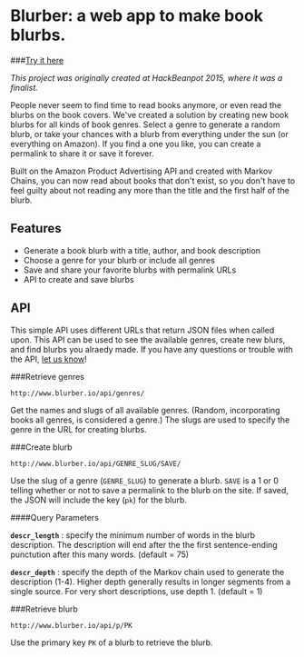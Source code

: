 # Blurber: a web app to make book blurbs.

###[Try it here](http://blurber.herokuapp.com/)

*This project was originally created at HackBeanpot 2015, where it was a finalist.*

People never seem to find time to read books anymore, or even read the blurbs on the book covers. We've created a solution by creating new book blurbs for all kinds of book genres. Select a genre to generate a random blurb, or take your chances with a blurb from everything under the sun (or everything on Amazon). If you find a one you like, you can create a permalink to share it or save it forever.

Built on the Amazon Product Advertising API and created with Markov Chains, you can now read about books that don't exist, so you don't have to feel guilty about not reading any more than the title and the first half of the blurb.

## Features

- Generate a book blurb with a title, author, and book description
- Choose a genre for your blurb or include all genres
- Save and share your favorite blurbs with permalink URLs
- API to create and save blurbs

## API

This simple API uses different URLs that return JSON files when called upon. This API can be used to see the available genres, create new blurs, and find blurbs you alraedy made. If you have any questions or trouble with the API, <a href="mailto:blurb@blurber.io">let us know</a>!

###Retrieve genres

`http://www.blurber.io/api/genres/`

Get the names and slugs of all available genres. (Random, incorporating books all genres, is considered a genre.) The slugs are used to specify the genre in the URL for creating blurbs.

###Create blurb

`http://www.blurber.io/api/GENRE_SLUG/SAVE/`

Use the slug of a genre (`GENRE_SLUG`) to generate a blurb. `SAVE` is a 1 or 0 telling whether or not to save a permalink to the blurb on the site. If saved, the JSON will include the key (`pk`) for the blurb.

####Query Parameters

**`descr_length`** : specify the minimum number of words in the blurb description. The description will end after the the first sentence-ending punctution after this many words. (default = 75)

**`descr_depth`** : specify the depth of the Markov chain used to generate the description (1-4). Higher depth generally results in longer segments from a single source. For very short descriptions, use depth 1. (default = 1)

###Retrieve blurb

`http://www.blurber.io/api/p/PK`

Use the primary key `PK` of a blurb to retrieve the blurb.
